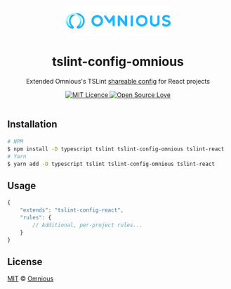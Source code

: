 <div align="center">
  <a href="https://github.com/omnious-dev/tslint-config-omnious" title="TSLint Config Omnious">
    <img alt="TSLint Config Omnious" src="https://raw.githubusercontent.com/omnious-dev/i/master/omnious-logo.png" width="240px" />
  </a>
  <br />
  <h1>tslint-config-omnious</h1>
</div>

<p align="center">
  Extended Omnious's TSLint <a href="https://palantir.github.io/tslint/develop/contributing">shareable config</a> for React projects
</p>

<div align="center">
  <a href="https://opensource.org/licenses/mit-license.php">
    <img alt="MIT Licence" src="https://badges.frapsoft.com/os/mit/mit.svg?v=103" />
  </a>
  <a href="https://github.com/ellerbrock/open-source-badge/">
    <img alt="Open Source Love" src="https://badges.frapsoft.com/os/v1/open-source.svg?v=103" />
  </a>
</div>

<br />

## Installation

```bash
# NPM
$ npm install -D typescript tslint tslint-config-omnious tslint-react
# Yarn
$ yarn add -D typescript tslint tslint-config-omnious tslint-react
```

## Usage

```js
{
    "extends": "tslint-config-react",
    "rules": {
        // Additional, per-project rules...
    }
}
```

## License

[MIT](https://github.com/omnious-dev/omnious-linter/blob/master/LICENSE) © [Omnious](http://www.omnious.com)
